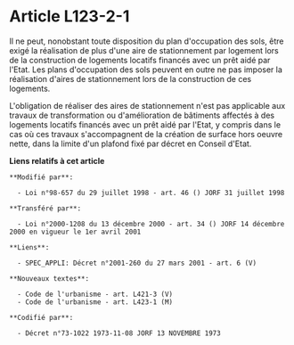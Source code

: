 # Article L123-2-1

Il ne peut, nonobstant toute disposition du plan d'occupation des sols, être exigé la réalisation de plus d'une aire de
stationnement par logement lors de la construction de logements locatifs financés avec un prêt aidé par l'Etat. Les plans
d'occupation des sols peuvent en outre ne pas imposer la réalisation d'aires de stationnement lors de la construction de ces
logements.

L'obligation de réaliser des aires de stationnement n'est pas applicable aux travaux de transformation ou d'amélioration de
bâtiments affectés à des logements locatifs financés avec un prêt aidé par l'Etat, y compris dans le cas où ces travaux
s'accompagnent de la création de surface hors oeuvre nette, dans la limite d'un plafond fixé par décret en Conseil d'Etat.

**Liens relatifs à cet article**

	**Modifié par**:

	  - Loi n°98-657 du 29 juillet 1998 - art. 46 () JORF 31 juillet 1998

	**Transféré par**:

	  - Loi n°2000-1208 du 13 décembre 2000 - art. 34 () JORF 14 décembre 2000 en vigueur le 1er avril 2001

	**Liens**:

	  - SPEC_APPLI: Décret n°2001-260 du 27 mars 2001 - art. 6 (V)

	**Nouveaux textes**:

	  - Code de l'urbanisme - art. L421-3 (V)
	  - Code de l'urbanisme - art. L423-1 (M)

	**Codifié par**:

	  - Décret n°73-1022 1973-11-08 JORF 13 NOVEMBRE 1973

